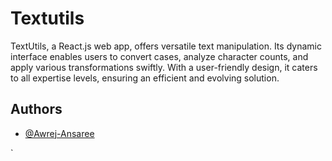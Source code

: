 
# Textutils

TextUtils, a React.js web app, offers versatile text manipulation. Its dynamic interface enables users to convert cases, analyze character counts, and apply various transformations swiftly. With a user-friendly design, it caters to all expertise levels, ensuring an efficient and evolving solution.


## Authors

- [@Awrej-Ansaree](https://www.github.com/Awrej-Ansaree)


`
